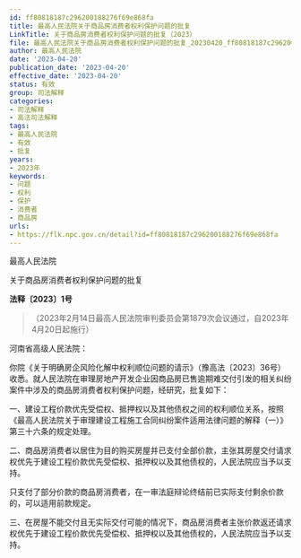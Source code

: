 ```yaml
---
id: ff80818187c296200188276f69e868fa
title: 最高人民法院关于商品房消费者权利保护问题的批复
LinkTitle: 关于商品房消费者权利保护问题的批复（2023）
file: 最高人民法院关于商品房消费者权利保护问题的批复_20230420_ff80818187c296200188276f69e868fa.docx
author: 最高人民法院
date: '2023-04-20'
publication_date: '2023-04-20'
effective_date: '2023-04-20'
status: 有效
group: 司法解释
categories:
- 司法解释
- 高法司法解释
tags:
- 最高人民法院
- 有效
- 批复
years:
- 2023年
keywords:
- 问题
- 权利
- 保护
- 消费者
- 商品房
urls:
- https://flk.npc.gov.cn/detail?id=ff80818187c296200188276f69e868fa
---
```


最高人民法院

关于商品房消费者权利保护问题的批复

**法释〔2023〕1号**

> （2023年2月14日最高人民法院审判委员会第1879次会议通过，自2023年4月20日起施行）

河南省高级人民法院：

你院《关于明确房企风险化解中权利顺位问题的请示》（豫高法〔2023〕36号）收悉。就人民法院在审理房地产开发企业因商品房已售逾期难交付引发的相关纠纷案件中涉及的商品房消费者权利保护问题，经研究，批复如下：

一、建设工程价款优先受偿权、抵押权以及其他债权之间的权利顺位关系，按照《最高人民法院关于审理建设工程施工合同纠纷案件适用法律问题的解释（一）》第三十六条的规定处理。

二、商品房消费者以居住为目的购买房屋并已支付全部价款，主张其房屋交付请求权优先于建设工程价款优先受偿权、抵押权以及其他债权的，人民法院应当予以支持。

只支付了部分价款的商品房消费者，在一审法庭辩论终结前已实际支付剩余价款的，可以适用前款规定。

三、在房屋不能交付且无实际交付可能的情况下，商品房消费者主张价款返还请求权优先于建设工程价款优先受偿权、抵押权以及其他债权的，人民法院应当予以支持。
